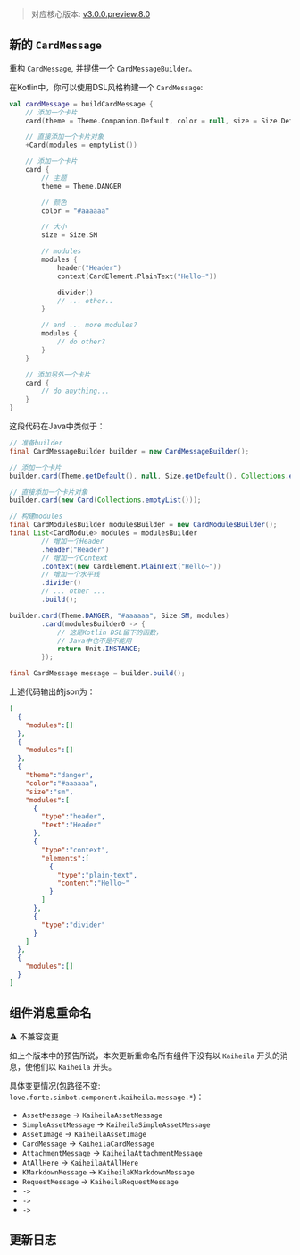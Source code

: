 > 对应核心版本: [v3.0.0.preview.8.0](https://github.com/ForteScarlet/simpler-robot/releases/tag/v3.0.0.preview.8.0)

## 新的 `CardMessage`
重构 `CardMessage`, 并提供一个 `CardMessageBuilder`。

在Kotlin中，你可以使用DSL风格构建一个 `CardMessage`: 
```kotlin
val cardMessage = buildCardMessage {
    // 添加一个卡片
    card(theme = Theme.Companion.Default, color = null, size = Size.Default, modules = emptyList())

    // 直接添加一个卡片对象
    +Card(modules = emptyList())

    // 添加一个卡片
    card {
        // 主题
        theme = Theme.DANGER

        // 颜色
        color = "#aaaaaa"

        // 大小
        size = Size.SM

        // modules
        modules {
            header("Header")
            context(CardElement.PlainText("Hello~"))

            divider()
            // ... other..
        }

        // and ... more modules?
        modules {
            // do other?
        }
    }

    // 添加另外一个卡片
    card {
        // do anything...
    }
}
```
这段代码在Java中类似于：
```java
// 准备builder
final CardMessageBuilder builder = new CardMessageBuilder();

// 添加一个卡片
builder.card(Theme.getDefault(), null, Size.getDefault(), Collections.emptyList());

// 直接添加一个卡片对象
builder.card(new Card(Collections.emptyList()));

// 构建modules
final CardModulesBuilder modulesBuilder = new CardModulesBuilder();
final List<CardModule> modules = modulesBuilder
        // 增加一个Header
        .header("Header")
        // 增加一个Context
        .context(new CardElement.PlainText("Hello~"))
        // 增加一个水平线
        .divider()
        // ... other ...
        .build();

builder.card(Theme.DANGER, "#aaaaaa", Size.SM, modules)
        .card(modulesBuilder0 -> {
            // 这是Kotlin DSL留下的函数，
            // Java中也不是不能用
            return Unit.INSTANCE;
        });

final CardMessage message = builder.build();
```


上述代码输出的json为：
```json
[
  {
    "modules":[]
  },
  {
    "modules":[]
  },
  {
    "theme":"danger",
    "color":"#aaaaaa",
    "size":"sm",
    "modules":[
      {
        "type":"header",
        "text":"Header"
      },
      {
        "type":"context",
        "elements":[
          {
            "type":"plain-text",
            "content":"Hello~"
          }
        ]
      },
      {
        "type":"divider"
      }
    ]
  },
  {
    "modules":[]
  }
]
```

## 组件消息重命名 
⚠️ 不兼容变更

如上个版本中的预告所说，本次更新重命名所有组件下没有以 `Kaiheila` 开头的消息，使他们以 `Kaiheila` 开头。

具体变更情况(包路径不变: `love.forte.simbot.component.kaiheila.message.*`)：
- `AssetMessage` -> `KaiheilaAssetMessage`
- `SimpleAssetMessage` -> `KaiheilaSimpleAssetMessage`
- `AssetImage` -> `KaiheilaAssetImage`
- `CardMessage` -> `KaiheilaCardMessage`
- `AttachmentMessage` -> `KaiheilaAttachmentMessage`
- `AtAllHere` -> `KaiheilaAtAllHere`
- `KMarkdownMessage` -> `KaiheilaKMarkdownMessage`
- `RequestMessage` -> `KaiheilaRequestMessage`
- `` -> ``
- `` -> ``
- `` -> ``





## 更新日志
